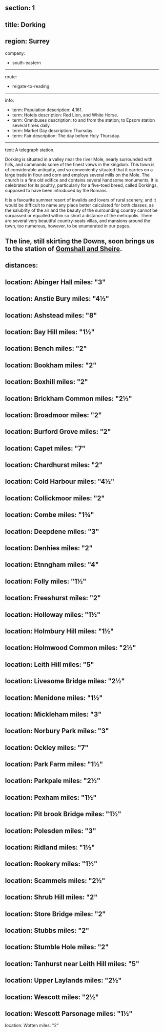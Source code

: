 section: 1
----
title: Dorking
----
region: Surrey
----
company:
- south-eastern
----
route:
- reigate-to-reading
----
info:
- term: Population
  description: 4,161.
- term: Hotels
  description: Red Lion, and White Horse.
- term: Omnibuses
  description: to and from the station; to Epsom station several times daily.
- term: Market Day
  description: Thursday.
- term: Fair
  description: The day before Holy Thursday.
----
text: A telegraph station.

Dorking is situated in a valley near the river Mole, nearly surrounded with hills, and commands some of the finest views in the kingdom. This town is of considerable antiquity, and so conveniently situated that it carries on a large trade in flour and corn and employs several mills on the Mole. The church is a fine old edifice and contains several handsome monuments. It is celebrated for its poultry, particularly for a five-toed breed, called Dorkings, supposed to have been introduced by the Romans.

It is a favourite summer resort of invalids and lovers of rural scenery, and it would be difficult to name any place better calculated for both classes, as the salubrity of the air and the beauty of the surrounding country cannot be surpassed or equalled within so short a distance of the metropolis. There are several very beautiful country-seats villas, and mansions around the town, too numerous, however, to be enumerated in our pages.

The line, still skirting the Downs, soon brings us to the station of [Gomshall and Sheire](/stations/gomshall-and-sheire).
----
distances:
-
  location: Abinger Hall
  miles: "3"
-
  location: Anstie Bury
  miles: "4½"
-
  location: Ashstead
  miles: "8"
-
  location: Bay Hill
  miles: "1½"
-
  location: Bench
  miles: "2"
-
  location: Bookham
  miles: "2"
-
  location: Boxhill
  miles: "2"
-
  location: Brickham Common
  miles: "2½"
-
  location: Broadmoor
  miles: "2"
-
  location: Burford Grove
  miles: "2"
-
  location: Capet
  miles: "7"
-
  location: Chardhurst
  miles: "2"
-
  location: Cold Harbour
  miles: "4½"
-
  location: Collickmoor
  miles: "2"
-
  location: Combe
  miles: "1¾"
-
  location: Deepdene
  miles: "3"
-
  location: Denhies
  miles: "2"
-
  location: Etnngham
  miles: "4"
-
  location: Folly
  miles: "1½"
-
  location: Freeshurst
  miles: "2"
-
  location: Holloway
  miles: "1½"
-
  location: Holmbury Hill
  miles: "1½"
-
  location: Holmwood Common
  miles: "2½"
-
  location: Leith Hill
  miles: "5"
-
  location: Livesome Bridge
  miles: "2½"
-
  location: Menidone
  miles: "1½"
-
  location: Mickleham
  miles: "3"
-
  location: Norbury Park
  miles: "3"
-
  location: Ockley
  miles: "7"
-
  location: Park Farm
  miles: "1½"
-
  location: Parkpale
  miles: "2½"
-
  location: Pexham
  miles: "1½"
-
  location: Pit brook Bridge
  miles: "1½"
-
  location: Polesden
  miles: "3"
-
  location: Ridland
  miles: "1½"
-
  location: Rookery
  miles: "1½"
-
  location: Scammels
  miles: "2½"
-
  location: Shrub Hill
  miles: "2"
-
  location: Store Bridge
  miles: "2"
-
  location: Stubbs
  miles: "2"
-
  location: Stumble Hole
  miles: "2"
-
  location: Tanhurst near Leith Hill
  miles: "5"
-
  location: Upper Laylands
  miles: "2½"
-
  location: Wescott
  miles: "2½"
-
  location: Wescott Parsonage
  miles: "1½"
-
  location: Wotten
  miles: "2"
